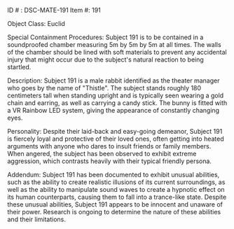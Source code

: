 ID # : DSC-MATE-191
Item #: 191

Object Class: Euclid

Special Containment Procedures:
Subject 191 is to be contained in a soundproofed chamber measuring 5m by 5m by 5m at all times. The walls of the chamber should be lined with soft materials to prevent any accidental injury that might occur due to the subject's natural reaction to being startled.

Description:
Subject 191 is a male rabbit identified as the theater manager who goes by the name of "Thistle". The subject stands roughly 180 centimeters tall when standing upright and is typically seen wearing a gold chain and earring, as well as carrying a candy stick. The bunny is fitted with a VR Rainbow LED system, giving the appearance of constantly changing eyes.

Personality:
Despite their laid-back and easy-going demeanor, Subject 191 is fiercely loyal and protective of their loved ones, often getting into heated arguments with anyone who dares to insult friends or family members. When angered, the subject has been observed to exhibit extreme aggression, which contrasts heavily with their typical friendly persona.

Addendum:
Subject 191 has been documented to exhibit unusual abilities, such as the ability to create realistic illusions of its current surroundings, as well as the ability to manipulate sound waves to create a hypnotic effect on its human counterparts, causing them to fall into a trance-like state. Despite these unusual abilities, Subject 191 appears to be innocent and unaware of their power. Research is ongoing to determine the nature of these abilities and their limitations.
